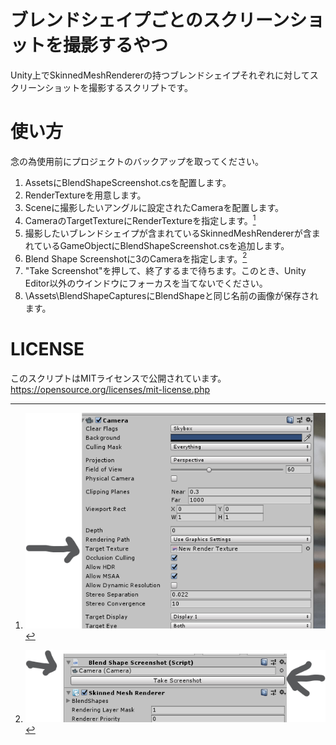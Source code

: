 # ブレンドシェイプごとのスクリーンショットを撮影するやつ
Unity上でSkinnedMeshRendererの持つブレンドシェイプそれぞれに対してスクリーンショットを撮影するスクリプトです。

# 使い方
念の為使用前にプロジェクトのバックアップを取ってください。
1. AssetsにBlendShapeScreenshot.csを配置します。
2. RenderTextureを用意します。
3. Sceneに撮影したいアングルに設定されたCameraを配置します。
4. CameraのTargetTextureにRenderTextureを指定します。[^1]
5. 撮影したいブレンドシェイプが含まれているSkinnedMeshRendererが含まれているGameObjectにBlendShapeScreenshot.csを追加します。
6. Blend Shape Screenshotに3のCameraを指定します。[^2]
7. "Take Screenshot"を押して、終了するまで待ちます。このとき、Unity Editor以外のウインドウにフォーカスを当てないでください。
8. \Assets\BlendShapeCapturesにBlendShapeと同じ名前の画像が保存されます。

[^1]: ![カメラの設定](readme-images/camera_setting.png)
[^2]: ![スクリプトのの設定](readme-images/take.png)

# LICENSE
このスクリプトはMITライセンスで公開されています。
https://opensource.org/licenses/mit-license.php